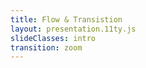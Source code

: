 ```yaml
---
title: Flow & Transistion
layout: presentation.11ty.js
slideClasses: intro
transition: zoom
---
```


